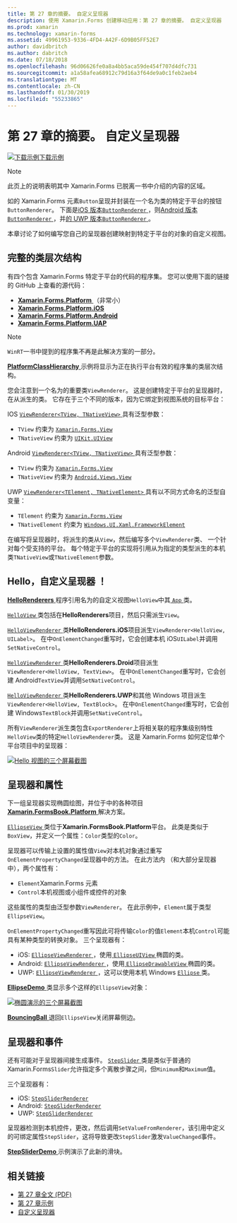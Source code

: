 ```yaml
---
title: 第 27 章的摘要。 自定义呈现器
description: 使用 Xamarin.Forms 创建移动应用：第 27 章的摘要。 自定义呈现器
ms.prod: xamarin
ms.technology: xamarin-forms
ms.assetid: 49961953-9336-4FD4-A42F-6D9B05FF52E7
author: davidbritch
ms.author: dabritch
ms.date: 07/18/2018
ms.openlocfilehash: 96d06626fe0a8a4bb5aca59de454f707d4dfc731
ms.sourcegitcommit: a1a58afea68912c79d16a3f64de9a0c1feb2aeb4
ms.translationtype: MT
ms.contentlocale: zh-CN
ms.lasthandoff: 01/30/2019
ms.locfileid: "55233865"
---
```

# <a name="summary-of-chapter-27-custom-renderers"></a>第 27 章的摘要。 自定义呈现器

[![下载示例](~/media/shared/download.png)下载示例](https://github.com/xamarin/xamarin-forms-book-samples/tree/master/Chapter27)

> [!NOTE] 
> 此页上的说明表明其中 Xamarin.Forms 已脱离一书中介绍的内容的区域。

如的 Xamarin.Forms 元素`Button`呈现并封装在一个名为类的特定于平台的按钮`ButtonRenderer`。  下面是[iOS 版本`ButtonRenderer` ](https://github.com/xamarin/Xamarin.Forms/blob/master/Xamarin.Forms.Platform.iOS/Renderers/ButtonRenderer.cs)，则[Android 版本`ButtonRenderer` ](https://github.com/xamarin/Xamarin.Forms/blob/master/Xamarin.Forms.Platform.Android/Renderers/ButtonRenderer.cs)，并[的 UWP 版本`ButtonRenderer` ](https://github.com/xamarin/Xamarin.Forms/blob/master/Xamarin.Forms.Platform.UAP/ButtonRenderer.cs)。

本章讨论了如何编写您自己的呈现器创建映射到特定于平台的对象的自定义视图。

## <a name="the-complete-class-hierarchy"></a>完整的类层次结构

有四个包含 Xamarin.Forms 特定于平台的代码的程序集。
您可以使用下面的链接的 GitHub 上查看的源代码：

- [**Xamarin.Forms.Platform** ](https://github.com/xamarin/Xamarin.Forms/tree/master/Xamarin.Forms.Platform) （非常小）
- [**Xamarin.Forms.Platform.iOS**](https://github.com/xamarin/Xamarin.Forms/tree/master/Xamarin.Forms.Platform.iOS)
- [**Xamarin.Forms.Platform.Android**](https://github.com/xamarin/Xamarin.Forms/tree/master/Xamarin.Forms.Platform.Android)
- [**Xamarin.Forms.Platform.UAP**](https://github.com/xamarin/Xamarin.Forms/tree/master/Xamarin.Forms.Platform.UAP)

> [!NOTE]
> `WinRT`一书中提到的程序集不再是此解决方案的一部分。 

[ **PlatformClassHierarchy** ](https://github.com/xamarin/xamarin-forms-book-samples/tree/master/Chapter27/PlatformClassHierarchy)示例将显示为正在执行平台有效的程序集的类层次结构。

您会注意到一个名为的重要类`ViewRenderer`。 这是创建特定于平台的呈现器时，在从派生的类。 它存在于三个不同的版本，因为它绑定到视图系统的目标平台：

IOS [ `ViewRenderer<TView, TNativeView>` ](https://github.com/xamarin/Xamarin.Forms/blob/master/Xamarin.Forms.Platform.iOS/ViewRenderer.cs#L25)具有泛型参数：

- `TView` 约束为 [`Xamarin.Forms.View`](xref:Xamarin.Forms.View)
- `TNativeView` 约束为 [`UIKit.UIView`](xref:UIKit.UIView)

Android [ `ViewRenderer<TView, TNativeView>` ](https://github.com/xamarin/Xamarin.Forms/blob/master/Xamarin.Forms.Platform.Android/ViewRenderer.cs#L17)具有泛型参数：

- `TView` 约束为 [`Xamarin.Forms.View`](xref:Xamarin.Forms.View)
- `TNativeView` 约束为 [`Android.Views.View`](https://developer.xamarin.com/api/type/Android.Views.View/)

UWP [ `ViewRenderer<TElement, TNativeElement>` ](https://github.com/xamarin/Xamarin.Forms/blob/master/Xamarin.Forms.Platform.UAP/ViewRenderer.cs#L6)具有以不同方式命名的泛型自变量：

- `TElement` 约束为 [`Xamarin.Forms.View`](xref:Xamarin.Forms.View)
- `TNativeElement` 约束为 [`Windows.UI.Xaml.FrameworkElement`](/uwp/api/Windows.UI.Xaml.FrameworkElement)

在编写将呈现器时，将派生的类从`View`，然后编写多个`ViewRenderer`类、 一个针对每个受支持的平台。 每个特定于平台的实现将引用从为指定的类型派生的本机类`TNativeView`或`TNativeElement`参数。

## <a name="hello-custom-renderers"></a>Hello，自定义呈现器 ！

[ **HelloRenderers** ](https://github.com/xamarin/xamarin-forms-book-samples/tree/master/Chapter27/HelloRenderers)程序引用名为的自定义视图`HelloView`中其[ `App` ](https://github.com/xamarin/xamarin-forms-book-samples/blob/master/Chapter27/HelloRenderers/HelloRenderers/HelloRenderers/App.cs)类。

[ `HelloView` ](https://github.com/xamarin/xamarin-forms-book-samples/blob/master/Chapter27/HelloRenderers/HelloRenderers/HelloRenderers/HelloView.cs)类包括在**HelloRenderers**项目，然后只需派生`View`。

[ `HelloViewRenderer` ](https://github.com/xamarin/xamarin-forms-book-samples/blob/master/Chapter27/HelloRenderers/HelloRenderers/HelloRenderers.iOS/HelloViewRenderer.cs)类**HelloRenderers.iOS**项目派生`ViewRenderer<HelloView, UILabel>`。 在中`OnElementChanged`重写时，它会创建本机 iOS`UILabel`并调用`SetNativeControl`。

[ `HelloViewRenderer` ](https://github.com/xamarin/xamarin-forms-book-samples/blob/master/Chapter27/HelloRenderers/HelloRenderers/HelloRenderers.Droid/HelloViewRenderer.cs)类**HelloRenderers.Droid**项目派生`ViewRenderer<HelloView, TextView>`。 在中`OnElementChanged`重写时，它会创建 Android`TextView`并调用`SetNativeControl`。

[ `HelloViewRenderer` ](https://github.com/xamarin/xamarin-forms-book-samples/blob/master/Chapter27/HelloRenderers/HelloRenderers/HelloRenderers.UWP/HelloViewRenderer.cs)类**HelloRenderers.UWP**和其他 Windows 项目派生`ViewRenderer<HelloView, TextBlock>`。 在中`OnElementChanged`重写时，它会创建 Windows`TextBlock`并调用`SetNativeControl`。

所有`ViewRenderer`派生类包含`ExportRenderer`上将相关联的程序集级别特性`HelloView`类的特定`HelloViewRenderer`类。 这是 Xamarin.Forms 如何定位单个平台项目中的呈现器：

[![Hello 视图的三个屏幕截图](images/ch27fg02-small.png "自定义呈现器")](images/ch27fg02-large.png#lightbox "自定义呈现器")

## <a name="renderers-and-properties"></a>呈现器和属性

下一组呈现器实现椭圆绘图，并位于中的各种项目[ **Xamarin.FormsBook.Platform** ](https://github.com/xamarin/xamarin-forms-book-samples/tree/master/Libraries/Xamarin.FormsBook.Platform)解决方案。

[ `EllipseView` ](https://github.com/xamarin/xamarin-forms-book-samples/blob/master/Libraries/Xamarin.FormsBook.Platform/Xamarin.FormsBook.Platform/EllipseView.cs)类位于**Xamarin.FormsBook.Platform**平台。 此类是类似于`BoxView`，并定义一个属性：`Color`类型的`Color`。

呈现器可以传输上设置的属性值`View`对本机对象通过重写`OnElementPropertyChanged`呈现器中的方法。 在此方法内 （和大部分呈现器中），两个属性有：

- `Element`Xamarin.Forms 元素
- `Control`本机视图或小组件或控件的对象

这些属性的类型由泛型参数`ViewRenderer`。 在此示例中，`Element`属于类型`EllipseView`。

`OnElementPropertyChanged`重写因此可将传输`Color`的值`Element`本机`Control`可能具有某种类型的转换对象。 三个呈现器有：

- iOS: [ `EllipseViewRenderer` ](https://github.com/xamarin/xamarin-forms-book-samples/blob/master/Libraries/Xamarin.FormsBook.Platform/Xamarin.FormsBook.Platform.iOS/EllipseViewRenderer.cs)，使用[ `EllipseUIView` ](https://github.com/xamarin/xamarin-forms-book-samples/blob/master/Libraries/Xamarin.FormsBook.Platform/Xamarin.FormsBook.Platform.iOS/EllipseUIView.cs)椭圆的类。
- Android: [ `EllipseViewRenderer` ](https://github.com/xamarin/xamarin-forms-book-samples/blob/master/Libraries/Xamarin.FormsBook.Platform/Xamarin.FormsBook.Platform.Android/EllipseViewRenderer.cs)，使用[ `EllipseDrawableView` ](https://github.com/xamarin/xamarin-forms-book-samples/blob/master/Libraries/Xamarin.FormsBook.Platform/Xamarin.FormsBook.Platform.Android/EllipseDrawableView.cs)椭圆的类。
- UWP: [ `EllipseViewRenderer` ](https://github.com/xamarin/xamarin-forms-book-samples/blob/master/Libraries/Xamarin.FormsBook.Platform/Xamarin.FormsBook.Platform.WinRT/EllipseViewRenderer.cs)，这可以使用本机 Windows [ `Ellipse` ](/uwp/api/Windows.UI.Xaml.Shapes.Ellipse)类。

[ **EllipseDemo** ](https://github.com/xamarin/xamarin-forms-book-samples/tree/master/Chapter27/EllipseDemo)类显示多个这样的`EllipseView`对象：

[![椭圆演示的三个屏幕截图](images/ch27fg03-small.png "EllipseView 自定义呈现器")](images/ch27fg03-large.png#lightbox "EllipseView 自定义呈现器")

[ **BouncingBall** ](https://github.com/xamarin/xamarin-forms-book-samples/tree/master/Chapter27/BouncingBall)退回`EllipseView`关闭屏幕侧边。

## <a name="renderers-and-events"></a>呈现器和事件

还有可能对于呈现器间接生成事件。 [ `StepSlider` ](https://github.com/xamarin/xamarin-forms-book-samples/blob/master/Libraries/Xamarin.FormsBook.Platform/Xamarin.FormsBook.Platform/StepSlider.cs)类是类似于普通的 Xamarin.Forms`Slider`允许指定多个离散步骤之间，但`Minimum`和`Maximum`值。

三个呈现器有：

- iOS: [`StepSliderRenderer`](https://github.com/xamarin/xamarin-forms-book-samples/blob/master/Libraries/Xamarin.FormsBook.Platform/Xamarin.FormsBook.Platform.iOS/StepSliderRenderer.cs)
- Android: [`StepSliderRenderer`](https://github.com/xamarin/xamarin-forms-book-samples/blob/master/Libraries/Xamarin.FormsBook.Platform/Xamarin.FormsBook.Platform.Android/StepSliderRenderer.cs)
- UWP: [`StepSliderRenderer`](https://github.com/xamarin/xamarin-forms-book-samples/blob/master/Libraries/Xamarin.FormsBook.Platform/Xamarin.FormsBook.Platform.WinRT/StepSliderRenderer.cs)

呈现器检测到本机控件，更改，然后调用`SetValueFromRenderer`，该引用中定义的可绑定属性`StepSlider`，这将导致更改`StepSlider`激发`ValueChanged`事件。

[ **StepSliderDemo** ](https://github.com/xamarin/xamarin-forms-book-samples/tree/master/Chapter27/StepSliderDemo)示例演示了此新的滑块。



## <a name="related-links"></a>相关链接

- [第 27 章全文 (PDF)](https://download.xamarin.com/developer/xamarin-forms-book/XamarinFormsBook-Ch27-Apr2016.pdf)
- [第 27 章示例](https://github.com/xamarin/xamarin-forms-book-samples/tree/master/Chapter27)
- [自定义呈现器](~/xamarin-forms/app-fundamentals/custom-renderer/index.md)
